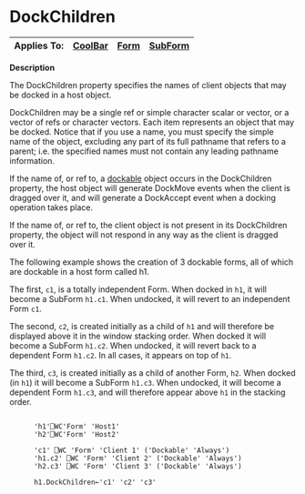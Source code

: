 




<h1 class="heading"><span class="name">DockChildren</span></h1>

| Applies To: | [CoolBar](./coolbar.md) | [Form](./form.md) | [SubForm](./subform.md) |
| --- | --- | --- | ---  |


**Description**


The DockChildren property specifies the names of client objects that may be docked in a host object.



DockChildren may be a single ref or simple character scalar or vector, or a vector of refs or character vectors. Each item represents an object that may be docked. Notice that if you use a name, you must specify the simple name of the object, excluding any part of its full pathname that refers to a parent; i.e. the specified names must not contain any leading pathname information.


If the name of, or ref to, a [dockable](Dockable.htm) object occurs in the DockChildren property, the host object will generate DockMove events when the client is dragged over it, and will generate a DockAccept event when a docking operation takes place.


If the name of, or ref to, the client object is not present in its DockChildren property, the object will not respond in any way as the client is dragged over it.


The following example shows the creation of 3 dockable forms, all of which are dockable in a host form called h1.


The first, `c1`, is a totally independent Form. When docked in `h1`, it will become a SubForm `h1.c1`. When undocked, it will revert to an independent Form `c1`.


The second, `c2`, is created initially as a child of `h1` and will therefore be displayed above it in the window stacking order. When docked it will become a SubForm `h1.c2`. When undocked, it will revert back to a dependent Form `h1.c2`. In all cases, it appears on top of `h1`.


The third, `c3`, is created initially as a child of another Form, `h2`. When docked (in `h1`) it will become a SubForm `h1.c3`. When undocked, it will become a dependent Form `h1.c3`, and will therefore appear above `h1` in the stacking order.
```apl

      'h1'⎕WC'Form' 'Host1' 
      'h2'⎕WC'Form' 'Host2' 
			
      'c1' ⎕WC 'Form' 'Client 1' ('Dockable' 'Always')
      'h1.c2' ⎕WC 'Form' 'Client 2' ('Dockable' 'Always')
      'h2.c3' ⎕WC 'Form' 'Client 3' ('Dockable' 'Always')

      h1.DockChildren←'c1' 'c2' 'c3'
```



